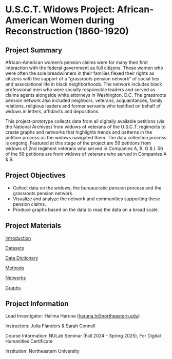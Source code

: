 # U.S.C.T. Widows Project: African-American Women during Reconstruction (1860-1920)

## Project Summary
African-American women’s pension claims were for many their first interaction with the federal government as full citizens. These women who were often the sole breadwinners in their families flexed their rights as citizens with the support of a “grassroots pension network” of social ties and associational life in black neighborhoods. The network includes black professional men who were socially responsible leaders and served as claims agents alongside white attorneys in Washington, D.C. The grassroots pension network also included neighbors, veterans, acquaintances, family relations, religious leaders and former servants who testified on behalf of widows in letters, affidavits and depositions. 

This project-prototype collects data from all digitally available petitions (via the National Archives) from widows of veterans of the U.S.C.T. regiments to create graphs and networks that highlights trends and patterns in the petition process as the widows navigated them. The data collection process is ongoing. Featured at this stage of the project are 59 petitions from widows of 2nd regiment veterans who served in Companies A, B, G & I. 56 of the 59 petitions are from widows of veterans who served in Companies A & B. 

## Project Objectives
- Collect data on the widows, the bureaucratic pension process and the grassroots pension network.
- Visualize and analyze the network and communities supporting these pension claims.
- Produce graphs based on the data to read the data on a broad scale.

## Project Materials
[Introduction](https://docs.google.com/document/d/1o5k087gs9W4ECJNK487IDSLHFY5SV0McyZSXKhzJhwU/edit?tab=t.0)

[Datasets](https://github.com/hharuna/usct-widows/tree/main/1.%20Datasets)

[Data Dictionary](https://docs.google.com/document/d/1m7fjO3q1YqrYe1gWYUqbTSkSrR1lrlFeIWDge9fDmgs/edit?tab=t.0)

[Methods](https://docs.google.com/document/d/1htUY6QDQRN4LjNugiYYmG1AeRPxorzdNGG2QPiEU3Ns/edit?usp=sharing)

[Networks](https://github.com/hharuna/usct-widows/tree/main/2.%20Networks)

[Graphs](https://github.com/hharuna/usct-widows/tree/main/3.%20Graphs)


## Project  Information
Lead Investigator: Halima Haruna (haruna.h@northeastern.edu)

Instructors: Julia Flanders & Sarah Connell

Course Information: NULab Seminar (Fall 2024 - Spring 2025), For Digital Humanities Certificate

Institution: Northeastern University
